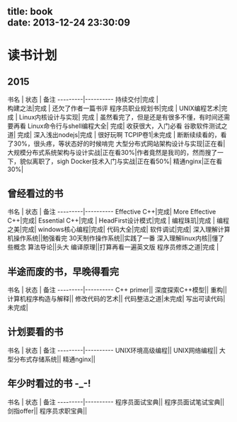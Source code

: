 title: book                                                                                                                                                                                              
date: 2013-12-24 23:30:09
---

# 读书计划 


## 2015
书名  | 状态 | 备注
---------|----------
持续交付|完成 |  
构建之法|完成 | 还欠了作者一篇书评
程序员职业规划书|完成 | 
UNIX编程艺术|完成 | 
Linux内核设计与实现| 完成 | 虽然看完了，但是还是有很多不懂，有时间还需要再看
Linux命令行与shell编程大全| 完成| 收获很大，入门必看
谷歌软件测试之道| 完成| 
深入浅出nodejs|完成 | 很好玩啊
TCPIP卷1|未完成 | 断断续续看的，看了30%，很头疼，等状态好的时候啃完
大型分布式网站架构设计与实现|正在看| 
大规模分布式系统架构与设计实战|正在看30%|作者竟然是我司的，然而搜了一下，貌似离职了，sigh
Docker技术入门与实战|正在看50%| 
精通nginx|正在看30%| 


## 曾经看过的书

书名  | 状态 | 备注
---------|----------
Effective C++|完成|
More Effective C++|完成|
Essential C++|完成 |
HeadFirst设计模式|完成 |
编程珠玑|完成 |
编程之美|完成|
windows核心编程|完成|
代码大全|完成|
软件调试|完成|
深入理解计算机操作系统||勉强看完
30天制作操作系统||实践了一番
深入理解linux内核||懂了些概念
算法导论||头大
编译原理||打算再看一遍英文版
程序员修炼之道|完成 | 

## 半途而废的书，早晚得看完
书名  | 状态 | 备注
---------|----------
C++ primer||
深度探索C++模型||
重构||
计算机程序构造与解释||
修改代码的艺术||
代码整洁之道|未完成|
写出可读代码|未完成|

## 计划要看的书
书名  | 状态 | 备注
---------|----------
UNIX环境高级编程||
UNIX网络编程||
大型分布式存储系统||
精通nginx||

## 年少时看过的书 -_-!
书名  | 状态 | 备注
---------|----------
程序员面试宝典||
程序员面试笔试宝典||
剑指offer||
程序员求职宝典||

